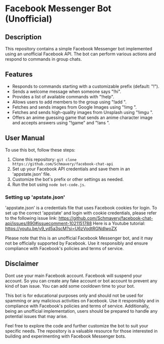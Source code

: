 # Facebook Messenger Bot (Unofficial)

## Description

This repository contains a simple Facebook Messenger bot implemented using an unofficial Facebook API. The bot can perform various actions and respond to commands in group chats.

## Features

- Responds to commands starting with a customizable prefix (default: "!").
- Sends a welcome message when someone says "!hi".
- Provides a list of available commands with "!help".
- Allows users to add members to the group using "!add <username>".
- Fetches and sends images from Google Images using "!img <query>".
- Fetches and sends high-quality images from Unsplash using "!imgu <query>".
- Offers an anime guessing game that sends an anime character image and accepts answers using "!game" and "!ans <answer>".

## User Manual

To use this bot, follow these steps:

1. Clone this repository: `git clone https://github.com/Schmavery/facebook-chat-api`
2. Set up your Facebook API credentials and save them in an 'appstate.json' file.
3. Customize the bot's prefix or other settings as needed.
4. Run the bot using `node bot-code.js`.

### Setting up 'apstate.json'
'appstate.json' is a credentials file that uses Facebook cookies for login. To set up the correct 'appstate' and login with cookie credentials, please refer to the following issue link:
https://github.com/Schmavery/facebook-chat-api/issues/890#issuecomment-1021151788
Here is a Youtube tutorial: https://youtu.be/y9_yd5a3scM?si=U6zVodtRGNdlwoZX


Please note that this is an unofficial Facebook Messenger bot, and it may not be officially supported by Facebook. Use it responsibly and ensure compliance with Facebook's policies and terms of service.


## Disclaimer

Dont use your main Facebook account. Facebook will suspend your account. So you can create any fake account or bot account to prevent any kind of ban issue. You can add some cooldown time to your bot. 

This bot is for educational purposes only and should not be used for spamming or any malicious activities on Facebook. Use it responsibly and in compliance with Facebook's policies and terms of service. Additionally, being an unofficial implementation, users should be prepared to handle any potential issues that may arise.

Feel free to explore the code and further customize the bot to suit your specific needs. The repository is a valuable resource for those interested in building and experimenting with Facebook Messenger bots.
